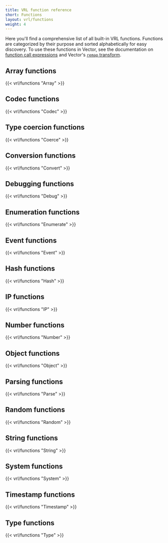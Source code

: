 ```yaml
---
title: VRL function reference
short: Functions
layout: vrl/functions
weight: 4
---
```


Here you'll find a comprehensive list of all built-in VRL functions. Functions are categorized by their purpose and sorted alphabetically for easy discovery. To use these functions in Vector, see the documentation on [function call expressions][calls] and Vector's [`remap` transform][remap].

## Array functions

{{< vrl/functions "Array" >}}

## Codec functions

{{< vrl/functions "Codec" >}}

## Type coercion functions

{{< vrl/functions "Coerce" >}}

## Conversion functions

{{< vrl/functions "Convert" >}}

## Debugging functions

{{< vrl/functions "Debug" >}}

## Enumeration functions

{{< vrl/functions "Enumerate" >}}

## Event functions

{{< vrl/functions "Event" >}}

## Hash functions

{{< vrl/functions "Hash" >}}

## IP functions

{{< vrl/functions "IP" >}}

## Number functions

{{< vrl/functions "Number" >}}

## Object functions

{{< vrl/functions "Object" >}}

## Parsing functions

{{< vrl/functions "Parse" >}}

## Random functions

{{< vrl/functions "Random" >}}

## String functions

{{< vrl/functions "String" >}}

## System functions

{{< vrl/functions "System" >}}

## Timestamp functions

{{< vrl/functions "Timestamp" >}}

## Type functions

{{< vrl/functions "Type" >}}

[calls]: /docs/reference/vrl/expressions/#function-call
[remap]: /docs/reference/configuration/transforms/remap
